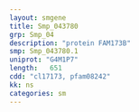 ```yaml
---
layout: smgene
title: Smp_043780
grp: Smp_04
description: "protein FAM173B"
smp: Smp_043780.1
uniprot: "G4M1P7"
length:   651
cdd: "cl17173, pfam08242"
kk: ns
categories: sm
---
```

